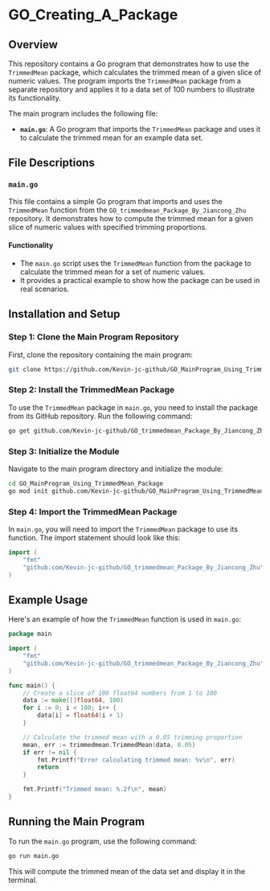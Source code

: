 # GO_Creating_A_Package

## Overview
This repository contains a Go program that demonstrates how to use the `TrimmedMean` package, which calculates the trimmed mean of a given slice of numeric values. The program imports the `TrimmedMean` package from a separate repository and applies it to a data set of 100 numbers to illustrate its functionality.

The main program includes the following file:

- **`main.go`**: A Go program that imports the `TrimmedMean` package and uses it to calculate the trimmed mean for an example data set.

## File Descriptions

### `main.go`
This file contains a simple Go program that imports and uses the `TrimmedMean` function from the `GO_trimmedmean_Package_By_Jiancong_Zhu` repository. It demonstrates how to compute the trimmed mean for a given slice of numeric values with specified trimming proportions.

#### Functionality
- The `main.go` script uses the `TrimmedMean` function from the package to calculate the trimmed mean for a set of numeric values.
- It provides a practical example to show how the package can be used in real scenarios.

## Installation and Setup

### Step 1: Clone the Main Program Repository
First, clone the repository containing the main program:

```bash
git clone https://github.com/Kevin-jc-github/GO_MainProgram_Using_TrimmedMean_Package.git
```

### Step 2: Install the TrimmedMean Package
To use the `TrimmedMean` package in `main.go`, you need to install the package from its GitHub repository. Run the following command:

```bash
go get github.com/Kevin-jc-github/GO_trimmedmean_Package_By_Jiancong_Zhu
```

### Step 3: Initialize the Module
Navigate to the main program directory and initialize the module:

```bash
cd GO_MainProgram_Using_TrimmedMean_Package
go mod init github.com/Kevin-jc-github/GO_MainProgram_Using_TrimmedMean_Package
```

### Step 4: Import the TrimmedMean Package
In `main.go`, you will need to import the `TrimmedMean` package to use its function. The import statement should look like this:

```go
import (
    "fmt"
    "github.com/Kevin-jc-github/GO_trimmedmean_Package_By_Jiancong_Zhu"
)
```

## Example Usage
Here's an example of how the `TrimmedMean` function is used in `main.go`:

```go
package main

import (
    "fmt"
    "github.com/Kevin-jc-github/GO_trimmedmean_Package_By_Jiancong_Zhu"
)

func main() {
    // Create a slice of 100 float64 numbers from 1 to 100
    data := make([]float64, 100)
    for i := 0; i < 100; i++ {
        data[i] = float64(i + 1)
    }

    // Calculate the trimmed mean with a 0.05 trimming proportion
    mean, err := trimmedmean.TrimmedMean(data, 0.05)
    if err != nil {
        fmt.Printf("Error calculating trimmed mean: %v\n", err)
        return
    }

    fmt.Printf("Trimmed mean: %.2f\n", mean)
}
```

## Running the Main Program
To run the `main.go` program, use the following command:

```bash
go run main.go
```

This will compute the trimmed mean of the data set and display it in the terminal.
